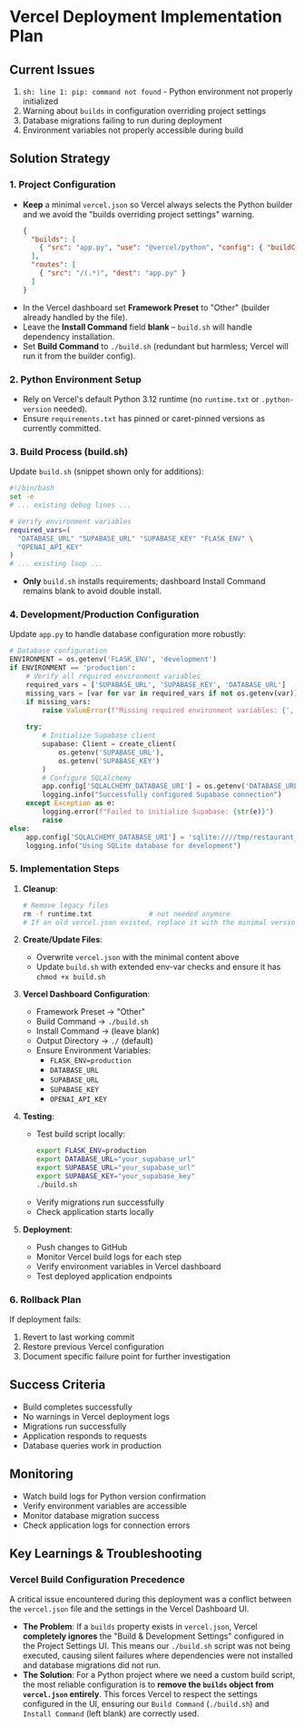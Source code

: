# Vercel Deployment Implementation Plan

## Current Issues
1. `sh: line 1: pip: command not found` - Python environment not properly initialized
2. Warning about `builds` in configuration overriding project settings
3. Database migrations failing to run during deployment
4. Environment variables not properly accessible during build

## Solution Strategy

### 1. Project Configuration
- **Keep** a minimal `vercel.json` so Vercel always selects the Python builder and we avoid the "builds overriding project settings" warning.
  ```json
  {
    "builds": [
      { "src": "app.py", "use": "@vercel/python", "config": { "buildCommand": "./build.sh" } }
    ],
    "routes": [
      { "src": "/(.*)", "dest": "app.py" }
    ]
  }
  ```
- In the Vercel dashboard set **Framework Preset** to "Other" (builder already handled by the file).
- Leave the **Install Command** field **blank** – `build.sh` will handle dependency installation.
- Set **Build Command** to `./build.sh` (redundant but harmless; Vercel will run it from the builder config).

### 2. Python Environment Setup
- Rely on Vercel's default Python 3.12 runtime (no `runtime.txt` or `.python-version` needed).
- Ensure `requirements.txt` has pinned or caret-pinned versions as currently committed.

### 3. Build Process (build.sh)
Update `build.sh` (snippet shown only for additions):
```bash
#!/bin/bash
set -e
# ... existing debug lines ...

# Verify environment variables
required_vars=(
  "DATABASE_URL" "SUPABASE_URL" "SUPABASE_KEY" "FLASK_ENV" \
  "OPENAI_API_KEY"
)
# ... existing loop ...
```
- **Only** `build.sh` installs requirements; dashboard Install Command remains blank to avoid double install.

### 4. Development/Production Configuration
Update `app.py` to handle database configuration more robustly:
```python
# Database configuration
ENVIRONMENT = os.getenv('FLASK_ENV', 'development')
if ENVIRONMENT == 'production':
    # Verify all required environment variables
    required_vars = ['SUPABASE_URL', 'SUPABASE_KEY', 'DATABASE_URL']
    missing_vars = [var for var in required_vars if not os.getenv(var)]
    if missing_vars:
        raise ValueError(f"Missing required environment variables: {', '.join(missing_vars)}")
    
    try:
        # Initialize Supabase client
        supabase: Client = create_client(
            os.getenv('SUPABASE_URL'),
            os.getenv('SUPABASE_KEY')
        )
        # Configure SQLAlchemy
        app.config['SQLALCHEMY_DATABASE_URI'] = os.getenv('DATABASE_URL')
        logging.info("Successfully configured Supabase connection")
    except Exception as e:
        logging.error(f"Failed to initialize Supabase: {str(e)}")
        raise
else:
    app.config['SQLALCHEMY_DATABASE_URI'] = 'sqlite:////tmp/restaurant_recommendations.db'
    logging.info("Using SQLite database for development")
```

### 5. Implementation Steps

1. **Cleanup**:
   ```bash
   # Remove legacy files
   rm -f runtime.txt              # not needed anymore
   # If an old vercel.json existed, replace it with the minimal version above
   ```

2. **Create/Update Files**:
   - Overwrite `vercel.json` with the minimal content above
   - Update `build.sh` with extended env-var checks and ensure it has `chmod +x build.sh`

3. **Vercel Dashboard Configuration**:
   - Framework Preset → "Other"
   - Build Command → `./build.sh`
   - Install Command → (leave blank)
   - Output Directory → `./` (default)
   - Ensure Environment Variables:
     - `FLASK_ENV=production`
     - `DATABASE_URL`
     - `SUPABASE_URL`
     - `SUPABASE_KEY`
     - `OPENAI_API_KEY`

4. **Testing**:
   - Test build script locally:
     ```bash
     export FLASK_ENV=production
     export DATABASE_URL="your_supabase_url"
     export SUPABASE_URL="your_supabase_url"
     export SUPABASE_KEY="your_supabase_key"
     ./build.sh
     ```
   - Verify migrations run successfully
   - Check application starts locally

5. **Deployment**:
   - Push changes to GitHub
   - Monitor Vercel build logs for each step
   - Verify environment variables in Vercel dashboard
   - Test deployed application endpoints

### 6. Rollback Plan
If deployment fails:
1. Revert to last working commit
2. Restore previous Vercel configuration
3. Document specific failure point for further investigation

## Success Criteria
- Build completes successfully
- No warnings in Vercel deployment logs
- Migrations run successfully
- Application responds to requests
- Database queries work in production

## Monitoring
- Watch build logs for Python version confirmation
- Verify environment variables are accessible
- Monitor database migration success
- Check application logs for connection errors

## Key Learnings & Troubleshooting

### Vercel Build Configuration Precedence

A critical issue encountered during this deployment was a conflict between the `vercel.json` file and the settings in the Vercel Dashboard UI.

- **The Problem**: If a `builds` property exists in `vercel.json`, Vercel **completely ignores** the "Build & Development Settings" configured in the Project Settings UI. This means our `./build.sh` script was not being executed, causing silent failures where dependencies were not installed and database migrations did not run.
- **The Solution**: For a Python project where we need a custom build script, the most reliable configuration is to **remove the `builds` object from `vercel.json` entirely**. This forces Vercel to respect the settings configured in the UI, ensuring our `Build Command` (`./build.sh`) and `Install Command` (left blank) are correctly used. 